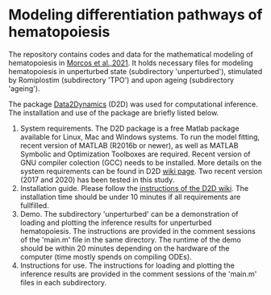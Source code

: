 # Modeling differentiation pathways of hematopoiesis

The repository contains codes and data for the mathematical modeling of hematopoiesis in [Morcos et al.,2021](https://www.biorxiv.org/content/10.1101/2020.08.21.261552v1.full). It holds necessary files for modeling hematopoiesis in unperturbed state (subdirectory 'unperturbed'), stimulated by Romiplostim (subdirectory 'TPO') and upon ageing (subdirectory 'ageing').

The package [Data2Dynamics](https://github.com/Data2Dynamics/d2d) (D2D) was used for computational inference. The installation and use of the package are briefly listed below.
1. System requirements. The D2D package is a free Matlab package available for Linux, Mac and Windows systems. To run the model fitting, recent version of MATLAB (R2016b or newer), as well as MATLAB Symbolic and Optimization Toolboxes are required. Recent version of GNU compiler colection (GCC) needs to be installed. More details on the system requirements can be found in D2D [wiki page](https://github.com/Data2Dynamics/d2d/wiki/Installation). Two recent version (2017 and 2020) has been tested in this study.
2. Installation guide. Please follow the [instructions of the D2D wiki](https://github.com/Data2Dynamics/d2d/wiki/Installation). The installation time should be under 10 minutes if all requirements are fullfilled. 
3. Demo. The subdirectory 'unperturbed' can be a demonstration of loading and plotting the inference results for unperturbed hematopoiesis. The instructions are provided in the comment sessions of the 'main.m' file in the same directory. The runtime of the demo should be within 20 minutes depending on the hardware of the computer (time mostly spends on compiling ODEs).
4. Instructions for use. The instructions for loading and plotting the inference results are provided in the comment sessions of the 'main.m' files in each subdirectory.
